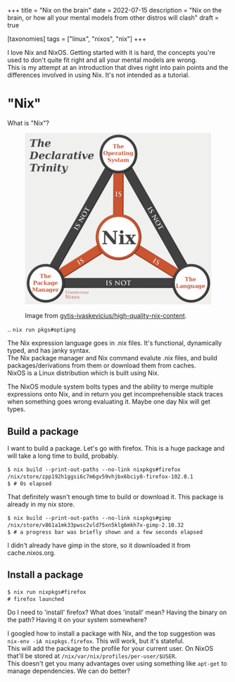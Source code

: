 +++
title = "Nix on the brain"
date = 2022-07-15
description = "Nix on the brain, or how all your mental models from other distros will clash"
draft = true

[taxonomies]
tags = ["linux", "nixos", "nix"]
+++

I love Nix and NixOS. Getting started with it is hard, the concepts you're used to don't quite fit right and all your mental models are wrong.  
This is my attempt at an introduction that dives right into pain points and the differences involved in using Nix. It's not intended as a tutorial.

# "Nix"

What is "Nix"?

<figure>  

![](nix-trinity.png)
<figcaption>Image from <a href=https://github.com/gytis-ivaskevicius/high-quality-nix-content/tree/master/memes>gytis-ivaskevicius/high-quality-nix-content</a>.</figcaption>
</figure>

.. `nix run pkgs#optipng`

The Nix expression language goes in .nix files. It's functional, dynamically typed, and has janky syntax.  
The Nix package manager and Nix command evalute .nix files, and build packages/derivations from them or download them from caches.  
NixOS is a Linux distribution which is built using Nix.

The NixOS module system bolts types and the ability to merge multiple expressions onto Nix, and in return you get incomprehensible stack traces when something goes wrong evaluating it. Maybe one day Nix will get types.

## Build a package

I want to build a package. Let's go with firefox. This is a huge package and will take a long time to build, probably.

```
$ nix build --print-out-paths --no-link nixpkgs#firefox
/nix/store/zpp192h1ggsi6c7m6gv59vhjbx6bciy8-firefox-102.0.1
$ # 0s elapsed
```

That definitely wasn't enough time to build or download it. This package is already in my nix store.

```
$ nix build --print-out-paths --no-link nixpkgs#gimp
/nix/store/v861a1mk33pwsc2vld75xn5klg6mkh7x-gimp-2.10.32
$ # a progress bar was briefly shown and a few seconds elapsed
```

I didn't already have gimp in the store, so it downloaded it from cache.nixos.org.

## Install a package

```
$ nix run nixpkgs#firefox
# firefox launched
```

Do I need to 'install' firefox? What does 'install' mean? Having the binary on the path? Having it on your system somewhere?

I googled how to install a package with Nix, and the top suggestion was `nix-env -iA nixpkgs.firefox`. This will work, but it's stateful.  
This will add the package to the profile for your current user. On NixOS that'll be stored at `/nix/var/nix/profiles/per-user/$USER`.  
This doesn't get you many advantages over using something like `apt-get` to manage dependencies. We can do better?